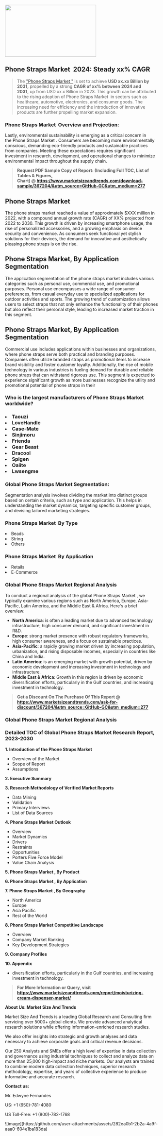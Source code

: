 <p><img class="alignnone size-medium wp-image-20088" src="https://ffe5etoiles.com/wp-content/uploads/2024/12/MST1-300x171.png" alt="" width="300" height="171" /></p><h2 id="ember46" class="ember-view reader-text-block__heading-2">Phone Straps Market &nbsp;2024: Steady&nbsp;xx% CAGR</h2><blockquote id="ember47" class="ember-view reader-text-block__blockquote">The&nbsp;<a class="app-aware-link " href="https://www.marketsizeandtrends.com/download-sample/367204/&utm_source=GitHub-GC&utm_medium=277" target="_blank" data-test-app-aware-link="">"Phone Straps Market "</a>&nbsp;is set to achieve&nbsp;<strong>USD&nbsp;xx.xx&nbsp;Billion by 2031,</strong>&nbsp;propelled by a strong&nbsp;<strong>CAGR of&nbsp;xx% between 2024 and 2031,</strong>&nbsp;up from USD xx.x Billion in 2023. This growth can be attributed to the rising adoption of&nbsp;Phone Straps Market &nbsp;in sectors such as healthcare, automotive, electronics, and consumer goods. The increasing need for efficiency and the introduction of innovative products are further propelling market expansion.</blockquote><h3 id="ember48" class="ember-view reader-text-block__heading-3">Phone Straps Market &nbsp;Overview and Projection:</h3><p id="ember49" class="ember-view reader-text-block__paragraph">Lastly, environmental sustainability is emerging as a critical concern in the&nbsp;Phone Straps Market . Consumers are becoming more environmentally conscious, demanding eco-friendly products and sustainable practices from companies. Meeting these expectations requires significant investment in research, development, and operational changes to minimize environmental impact throughout the supply chain.</p><blockquote id="ember50" class="ember-view reader-text-block__blockquote"><strong>Request PDF Sample Copy of Report: (Including Full TOC, List of Tables &amp; Figures, Chart)&nbsp;@&nbsp;<strong><a href="https://www.marketsizeandtrends.com/download-sample/367204/&utm_source=GitHub-GC&utm_medium=277" target="_blank">https://www.marketsizeandtrends.com/download-sample/367204/&utm_source=GitHub-GC&utm_medium=277</a></strong></strong></blockquote><h3 class=""> <h2>Phone Straps Market</h2><p>The phone straps market reached a value of approximately $XXX million in 2022, with a compound annual growth rate (CAGR) of XX% projected from 2022 to 2030. This growth is driven by increasing smartphone usage, the rise of personalized accessories, and a growing emphasis on device security and convenience. As consumers seek functional yet stylish solutions for their devices, the demand for innovative and aesthetically pleasing phone straps is on the rise.</p><h2>Phone Straps Market, By Application Segmentation</h2><p>The application segmentation of the phone straps market includes various categories such as personal use, commercial use, and promotional purposes. Personal use encompasses a wide range of consumer preferences, from casual everyday use to specialized applications for outdoor activities and sports. The growing trend of customization allows users to select straps that not only enhance the functionality of their phones but also reflect their personal style, leading to increased market traction in this segment.</p><h2>Phone Straps Market, By Application Segmentation</h2><p>Commercial use includes applications within businesses and organizations, where phone straps serve both practical and branding purposes. Companies often utilize branded straps as promotional items to increase brand visibility and foster customer loyalty. Additionally, the rise of mobile technology in various industries is fueling demand for durable and reliable phone straps that can withstand rigorous use. This segment is expected to experience significant growth as more businesses recognize the utility and promotional potential of phone straps in their</h3><h3 id="" class="">Who is the largest manufacturers of&nbsp;Phone Straps Market  worldwide?</h3><h3 class=""></Li><Li>Taouzi</Li><Li> LoveHandle</Li><Li> Case-Mate</Li><Li> Sinjimoru</Li><Li> Frienda</Li><Li> Gear Beast</Li><Li> Dracool</Li><Li> Spigen</Li><Li> Oaiite</Li><Li> Lwsengme</h3><h3 id="ember53" class="ember-view reader-text-block__heading-3">Global&nbsp;Phone Straps Market  Segmentation:</h3><p id="ember54" class="ember-view reader-text-block__paragraph">Segmentation analysis involves dividing the market into distinct groups based on certain criteria, such as type and application. This helps in understanding the market dynamics, targeting specific customer groups, and devising tailored marketing strategies.</p><h3 id="" class="">Phone Straps Market &nbsp;By Type</h3><p></Li><Li>Beads</Li><Li> String</Li><Li> Others</p><h3 id="" class="">Phone Straps Market &nbsp;By Application</h3><p class=""></Li><Li>Retails</Li><Li> E-Commerce</p><h3 id="ember62" class="ember-view reader-text-block__heading-3">Global Phone Straps Market  Regional Analysis</h3><p id="ember63" class="ember-view reader-text-block__paragraph">To conduct a regional analysis of the global Phone Straps Market , we typically examine various regions such as North America, Europe, Asia-Pacific, Latin America, and the Middle East &amp; Africa. Here's a brief overview:</p><ul><li><strong>North America</strong>: is often a leading market due to advanced technology infrastructure, high consumer demand, and significant investment in R&amp;D.</li><li><strong>Europe</strong>: strong market presence with robust regulatory frameworks, high consumer awareness, and a focus on sustainable practices.</li><li><strong>Asia-Pacific</strong>: a rapidly growing market driven by increasing population, urbanization, and rising disposable incomes, especially in countries like China and India.</li><li><strong>Latin America</strong>: is an emerging market with growth potential, driven by economic development and increasing investment in technology and infrastructure.</li><li><strong>Middle East &amp; Africa</strong>: Growth in this region is driven by economic diversification efforts, particularly in the Gulf countries, and increasing investment in technology.</li></ul><blockquote id="ember61" class="ember-view reader-text-block__blockquote"><strong>Get a Discount On The Purchase Of This Report @ <strong><a href="https://html-cleaner.com/" target="">https://www.marketsizeandtrends.com/ask-for-discount/367204/&utm_source=GitHub-GC&utm_medium=277</a></strong></strong></blockquote><h3 id="ember62" class="ember-view reader-text-block__heading-3">Global Phone Straps Market  Regional Analysis</h3><h3 id="" class="">Detailed TOC of Global Phone Straps Market  Research Report, 2023-2030</h3><p id="" class=""><strong>1. Introduction of the Phone Straps Market </strong></p><ul><li>Overview of the Market</li><li>Scope of Report</li><li>Assumptions</li></ul><p id="" class=""><strong>2. Executive Summary</strong></p><p id="" class=""><strong>3. Research Methodology of Verified Market Reports</strong></p><ul><li>Data Mining</li><li>Validation</li><li>Primary Interviews</li><li>List of Data Sources</li></ul><p id="" class=""><strong>4. Phone Straps Market  Outlook</strong></p><ul><li>Overview</li><li>Market Dynamics</li><li>Drivers</li><li>Restraints</li><li>Opportunities</li><li>Porters Five Force Model</li><li>Value Chain Analysis</li></ul><p id="" class=""><strong>5. Phone Straps Market , By Product</strong></p><p id="" class=""><strong>6. Phone Straps Market , By Application</strong></p><p id="" class=""><strong>7. Phone Straps Market , By Geography</strong></p><ul><li>North America</li><li>Europe</li><li>Asia Pacific</li><li>Rest of the World</li></ul><p id="" class=""><strong>8. Phone Straps Market  Competitive Landscape</strong></p><ul><li>Overview</li><li>Company Market Ranking</li><li>Key Development Strategies</li></ul><p id="" class=""><strong>9. Company Profiles</strong></p><p id="" class=""><strong>10. Appendix</strong></p><ul><li>diversification efforts, particularly in the Gulf countries, and increasing investment in technology.</li></ul><blockquote id="ember65" class="ember-view reader-text-block__blockquote"><strong>For More Information or Query, visit <strong><strong><a href="https://html-cleaner.com/" target="">https://www.marketsizeandtrends.com/report/moisturizing-cream-dispenser-market/</a></strong></strong></strong></blockquote><p id="" class=""><strong>About Us: Market Size And Trends</strong></p><p id="" class="">Market Size And Trends is a leading Global Research and Consulting firm servicing over 5000+ global clients. We provide advanced analytical research solutions while offering information-enriched research studies.</p><p id="" class="">We also offer insights into strategic and growth analyses and data necessary to achieve corporate goals and critical revenue decisions.</p><p id="" class="">Our 250 Analysts and SMEs offer a high level of expertise in data collection and governance using industrial techniques to collect and analyze data on more than 25,000 high-impact and niche markets. Our analysts are trained to combine modern data collection techniques, superior research methodology, expertise, and years of collective experience to produce informative and accurate research.</p><p id="" class=""><strong>Contact us:</strong></p><p id="" class="">Mr. Edwyne Fernandes</p><p id="" class="">US: +1 (650)-781-4080</p><p id="" class="">US Toll-Free: +1 (800)-782-1768</p>
![image](https://github.com/user-attachments/assets/282ea0b1-2b2a-4a9f-aaa0-604e1ba183da)
